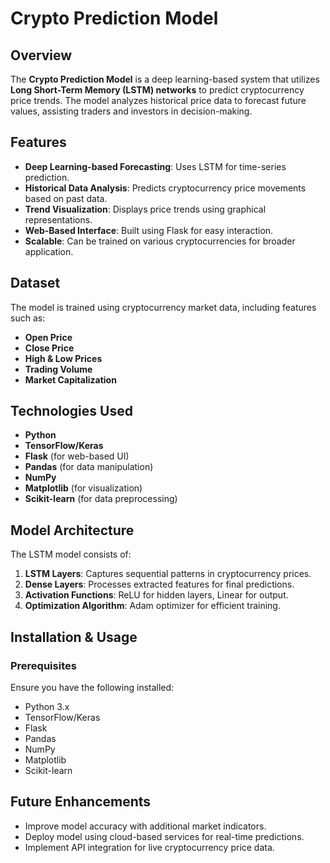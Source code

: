 # Crypto Prediction Model

## Overview
The **Crypto Prediction Model** is a deep learning-based system that utilizes **Long Short-Term Memory (LSTM) networks** to predict cryptocurrency price trends. The model analyzes historical price data to forecast future values, assisting traders and investors in decision-making.

## Features
- **Deep Learning-based Forecasting**: Uses LSTM for time-series prediction.
- **Historical Data Analysis**: Predicts cryptocurrency price movements based on past data.
- **Trend Visualization**: Displays price trends using graphical representations.
- **Web-Based Interface**: Built using Flask for easy interaction.
- **Scalable**: Can be trained on various cryptocurrencies for broader application.

## Dataset
The model is trained using cryptocurrency market data, including features such as:
- **Open Price**
- **Close Price**
- **High & Low Prices**
- **Trading Volume**
- **Market Capitalization**

## Technologies Used
- **Python**
- **TensorFlow/Keras**
- **Flask** (for web-based UI)
- **Pandas** (for data manipulation)
- **NumPy**
- **Matplotlib** (for visualization)
- **Scikit-learn** (for data preprocessing)

## Model Architecture
The LSTM model consists of:
1. **LSTM Layers**: Captures sequential patterns in cryptocurrency prices.
2. **Dense Layers**: Processes extracted features for final predictions.
3. **Activation Functions**: ReLU for hidden layers, Linear for output.
4. **Optimization Algorithm**: Adam optimizer for efficient training.

## Installation & Usage
### Prerequisites
Ensure you have the following installed:
- Python 3.x
- TensorFlow/Keras
- Flask
- Pandas
- NumPy
- Matplotlib
- Scikit-learn

## Future Enhancements
- Improve model accuracy with additional market indicators.
- Deploy model using cloud-based services for real-time predictions.
- Implement API integration for live cryptocurrency price data.






